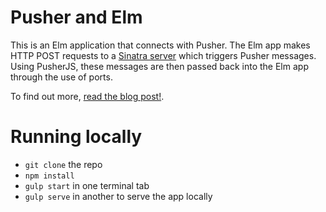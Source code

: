 # Pusher and Elm

This is an Elm application that connects with Pusher. The Elm app makes HTTP POST requests to a [Sinatra server](https://github.com/pusher-community/sinatra-realtime-server) which triggers Pusher messages. Using PusherJS, these messages are then passed back into the Elm app through the use of ports.

To find out more, [read the blog post!](https://blog.pusher.com/making-elm-lang-realtime-with-pusherjs/).

# Running locally

- `git clone` the repo
- `npm install`
- `gulp start` in one terminal tab
- `gulp serve` in another to serve the app locally
